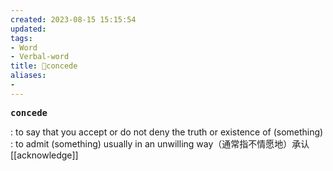```yaml
---
created: 2023-08-15 15:15:54
updated: 
tags: 
- Word
- Verbal-word
title: 🚩concede
aliases:
- 
---
```


<pre><strong>concede</strong></pre>
: to say that you accept or do not deny the truth or existence of (something) : to admit (something) usually in an unwilling way（通常指不情愿地）承认
[[acknowledge]]